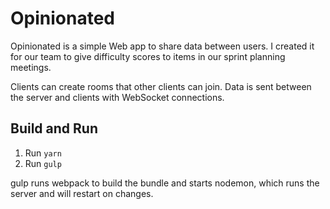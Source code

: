 Opinionated
===========

Opinionated is a simple Web app to share data between users. I created it for our team to give difficulty scores to items in our sprint planning meetings.

Clients can create rooms that other clients can join. Data is sent between the server and clients with WebSocket connections.

Build and Run
-------------
1. Run `yarn`
2. Run `gulp`

gulp runs webpack to build the bundle and starts nodemon, which runs the server and will restart on changes.
